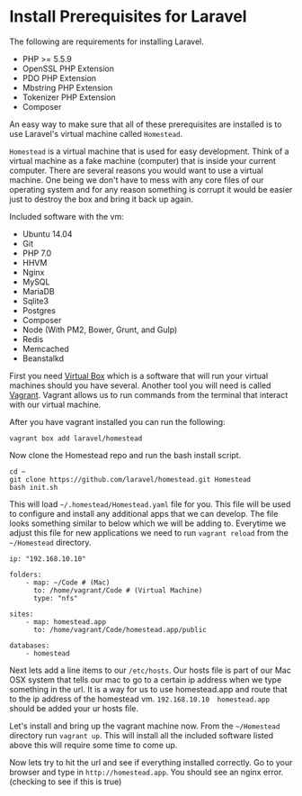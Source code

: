 # Install Prerequisites for Laravel

The following are requirements for installing Laravel.

- PHP >= 5.5.9
- OpenSSL PHP Extension
- PDO PHP Extension
- Mbstring PHP Extension
- Tokenizer PHP Extension
- Composer

An easy way to make sure that all of these prerequisites are installed is to use Laravel's virtual machine called `Homestead`.

`Homestead` is a virtual machine that is used for easy development. Think of a virtual machine as a fake machine (computer) that is inside your current computer. There are several reasons you would want to use a virtual machine. One being we don't have to mess with any core files of our operating system and for any reason something is corrupt it would be easier just to destroy the box and bring it back up again.

Included software with the vm:

- Ubuntu 14.04
- Git
- PHP 7.0
- HHVM
- Nginx
- MySQL
- MariaDB
- Sqlite3
- Postgres
- Composer
- Node (With PM2, Bower, Grunt, and Gulp)
- Redis
- Memcached
- Beanstalkd

First you need [Virtual Box](https://www.virtualbox.org/wiki/Downloads) which is a software that will run your virtual machines should you have several. Another tool you will need is called [Vagrant](http://www.vagrantup.com/downloads.html). Vagrant allows us to run commands from the terminal that interact with our virtual machine.

After you have vagrant installed you can run the following:

```vagrant box add laravel/homestead```

Now clone the Homestead repo and run the bash install script.

```
cd ~
git clone https://github.com/laravel/homestead.git Homestead
bash init.sh
```

This will load ```~/.homestead/Homestead.yaml``` file for you. This file will be used to configure and install any additional apps that we can develop. The file looks something similar to below which we will be adding to. Everytime we adjust this file for new applications we need to run ```vagrant reload``` from the ```~/Homestead``` directory.

```
ip: "192.168.10.10"

folders:
    - map: ~/Code # (Mac)
      to: /home/vagrant/Code # (Virtual Machine)
      type: "nfs"

sites:
    - map: homestead.app
      to: /home/vagrant/Code/homestead.app/public
      
databases:
    - homestead
```

Next lets add a line items to our ```/etc/hosts```. Our hosts file is part of our Mac OSX system that tells our mac to go to a certain ip address when we type something in the url. It is a way for us to use homestead.app and route that to the ip address of the homestead vm. ```192.168.10.10  homestead.app``` should be added your ur hosts file. 

Let's install and bring up the vagrant machine now. From the ```~/Homestead``` directory run ```vagrant up```. This will install all the included software
listed above this will require some time to come up.

Now lets try to hit the url and see if everything installed correctly. Go to your browser and type in ```http://homestead.app```. You should see an nginx error. (checking to see if this is true)